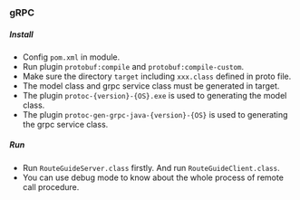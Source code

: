 ### gRPC
##### Install
- Config `pom.xml` in module.
- Run plugin `protobuf:compile` and `protobuf:compile-custom`.
- Make sure the directory `target` including `xxx.class` defined in proto file.
- The model class and grpc service class must be generated in target.
- The plugin `protoc-{version}-{OS}.exe` is used to generating the model class.
- The plugin `protoc-gen-grpc-java-{version}-{OS}` is used to generating the grpc service class.

##### Run
- Run `RouteGuideServer.class` firstly. And run `RouteGuideClient.class`.
- You can use debug mode to know about the whole process of remote call procedure.
